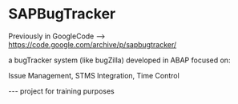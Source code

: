 # SAPBugTracker

Previously in GoogleCode --> https://code.google.com/archive/p/sapbugtracker/

a bugTracker system (like bugZilla) developed in ABAP focused on:

Issue Management, STMS Integration, Time Control

--- project for training purposes

